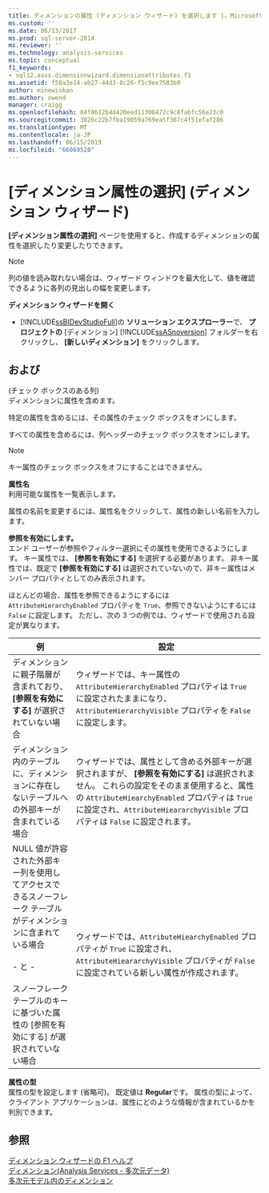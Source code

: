 ```yaml
---
title: ディメンションの属性 (ディメンション ウィザード) を選択します |。Microsoft Docs
ms.custom: ''
ms.date: 06/13/2017
ms.prod: sql-server-2014
ms.reviewer: ''
ms.technology: analysis-services
ms.topic: conceptual
f1_keywords:
- sql12.asvs.dimensionwizard.dimensionattributes.f1
ms.assetid: f58a3e14-ab27-44d3-8c26-f5c9ee7583b0
author: minewiskan
ms.author: owend
manager: craigg
ms.openlocfilehash: 84f8612b4d420eed11308472c9c8fabfc56e23c0
ms.sourcegitcommit: 3026c22b7fba19059a769ea5f367c4f51efaf286
ms.translationtype: MT
ms.contentlocale: ja-JP
ms.lasthandoff: 06/15/2019
ms.locfileid: "66069528"
---
```

# <a name="select-dimension-attributes-dimension-wizard"></a>[ディメンション属性の選択] (ディメンション ウィザード)
  **[ディメンション属性の選択]** ページを使用すると、作成するディメンションの属性を選択したり変更したりできます。  
  
> [!NOTE]  
>  列の値を読み取れない場合は、ウィザード ウィンドウを最大化して、値を確認できるように各列の見出しの幅を変更します。  
  
 **ディメンション ウィザードを開く**  
  
-   [!INCLUDE[ssBIDevStudioFull](../includes/ssbidevstudiofull-md.md)]の **ソリューション エクスプローラー**で、 **プロジェクトの** [ディメンション] [!INCLUDE[ssASnoversion](../includes/ssasnoversion-md.md)] フォルダーを右クリックし、 **[新しいディメンション]** をクリックします。  
  
## <a name="options"></a>および  
 (チェック ボックスのある列)  
 ディメンションに属性を含めます。  
  
 特定の属性を含めるには、その属性のチェック ボックスをオンにします。  
  
 すべての属性を含めるには、列ヘッダーのチェック ボックスをオンにします。  
  
> [!NOTE]  
>  キー属性のチェック ボックスをオフにすることはできません。  
  
 **属性名**  
 利用可能な属性を一覧表示します。  
  
 属性の名前を変更するには、属性名をクリックして、属性の新しい名前を入力します。  
  
 **参照を有効にします。**  
 エンド ユーザーが参照やフィルター選択にその属性を使用できるようにします。 キー属性では、 **[参照を有効にする]** を選択する必要があります。 非キー属性では、既定で **[参照を有効にする]** は選択されていないので、非キー属性はメンバー プロパティとしてのみ表示されます。  
  
 ほとんどの場合、属性を参照できるようにするには `AttributeHierarchyEnabled` プロパティを `True`、参照できないようにするには `False` に設定します。 ただし、次の 3 つの例では、ウィザードで使用される設定が異なります。  
  
|例|設定|  
|----------|--------------|  
|ディメンションに親子階層が含まれており、 **[参照を有効にする]** が選択されていない場合|ウィザードでは、キー属性の `AttributeHierarchyEnabled` プロパティは `True` に設定されたままになり、`AttributeHierarchyVisible` プロパティを `False` に設定します。|  
|ディメンション内のテーブルに、ディメンションに存在しないテーブルへの外部キーが含まれている場合|ウィザードでは、属性として含める外部キーが選択されますが、 **[参照を有効にする]** は選択されません。 これらの設定をそのまま使用すると、属性の `AttributeHiearchyEnabled` プロパティは `True` に設定され、`AttributeHieararchyVisible` プロパティは `False` に設定されます。|  
|NULL 値が許容された外部キー列を使用してアクセスできるスノーフレーク テーブルがディメンションに含まれている場合<br /><br /> \- と -<br /><br /> スノーフレーク テーブルのキーに基づいた属性の [参照を有効にする] が選択されていない場合|ウィザードでは、`AttributeHiearchyEnabled` プロパティが `True` に設定され、`AttributeHieararchyVisible` プロパティが `False` に設定されている新しい属性が作成されます。|  
  
 **属性の型**  
 属性の型を設定します (省略可)。 既定値は **Regular**です。 属性の型によって、クライアント アプリケーションは、属性にどのような情報が含まれているかを判別できます。  
  
## <a name="see-also"></a>参照  
 [ディメンション ウィザードの F1 ヘルプ](dimension-wizard-f1-help.md)   
 [ディメンション&#40;Analysis Services - 多次元データ&#41;](multidimensional-models-olap-logical-dimension-objects/dimensions-analysis-services-multidimensional-data.md)   
 [多次元モデル内のディメンション](multidimensional-models/dimensions-in-multidimensional-models.md)  
  
  
